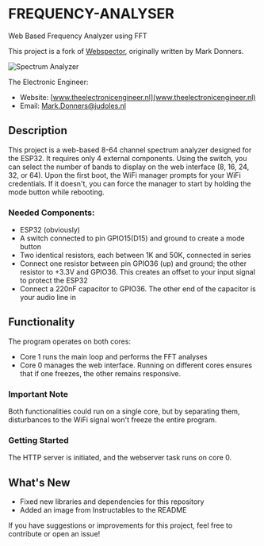 # FREQUENCY-ANALYSER

Web Based Frequency Analyzer using FFT 

This project is a fork of [Webspector](https://github.com/donnersm/Webspector), originally written by Mark Donners.

![Spectrum Analyzer](https://github.com/MISTERNEGATIVE21/FREQUENCY-ANALYSER/instruct.webp)

The Electronic Engineer:
- Website: [www.theelectronicengineer.nl](www.theelectronicengineer.nl)
- Email: Mark.Donners@judoles.nl

## Description

This project is a web-based 8-64 channel spectrum analyzer designed for the ESP32. It requires only 4 external components. Using the switch, you can select the number of bands to display on the web interface (8, 16, 24, 32, or 64). Upon the first boot, the WiFi manager prompts for your WiFi credentials. If it doesn't, you can force the manager to start by holding the mode button while rebooting.

### Needed Components:
- ESP32 (obviously)
- A switch connected to pin GPIO15(D15) and ground to create a mode button
- Two identical resistors, each between 1K and 50K, connected in series
- Connect one resistor between pin GPIO36 (up) and ground; the other resistor to +3.3V and GPIO36. This creates an offset to your input signal to protect the ESP32
- Connect a 220nF capacitor to GPIO36. The other end of the capacitor is your audio line in

## Functionality

The program operates on both cores: 
- Core 1 runs the main loop and performs the FFT analyses
- Core 0 manages the web interface. Running on different cores ensures that if one freezes, the other remains responsive.

### Important Note
Both functionalities could run on a single core, but by separating them, disturbances to the WiFi signal won't freeze the entire program.

### Getting Started
The HTTP server is initiated, and the webserver task runs on core 0.

## What's New

- Fixed new libraries and dependencies for this repository
- Added an image from Instructables to the README

If you have suggestions or improvements for this project, feel free to contribute or open an issue!

